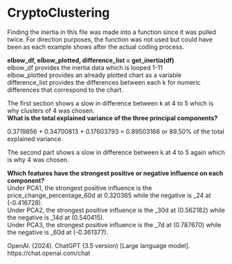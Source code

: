 # CryptoClustering
Finding the inertia in this file was made into a function since it was pulled 
twice.  For direction purposes, the function was not used but could have been 
as each example shows after the actual coding process.

<b>elbow_df, elbow_plotted, difference_list = get_inertia(df)</b></br>
elbow_df provides the inertia data which is looped 1-11</br>
elbow_plotted provides an already plotted chart as a variable</br>
difference_list provides the differences between each k for numeric differences 
that correspond to the chart.</br>

The first section shows a slow in difference between k at 4 to 5 which is why 
clusters of 4 was chosen.</br>
<b>What is the total explained variance of the three principal components?</b></br>

0.3719856 + 0.34700813 + 0.17603793 = 0.89503166 or 89.50% of the total 
explained variance.</br>

The second part shows a slow in difference between k at 4 to 5 again which is why 4 was chosen.</br>

<b>Which features have the strongest positive or negative influence on each component?</b></br>
Under PCA1, the strongest positive influence is the price_change_percentage_60d at 0.320365 while the negative is _24 at (-0.416728).<br/>
Under PCA2, the strongest positive influence is the _30d at (0.562182) while the negative is _14d at (0.540415). <br/>
Under PCA3, the strongest positive influence is the _7d at (0.787670) while the negative is _60d at (-0.361377).

<p>OpenAI. (2024). ChatGPT (3.5 version) [Large language model]. https://chat.openai.com/chat</p>
